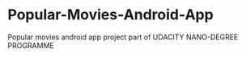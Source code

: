 # Popular-Movies-Android-App

Popular movies android app project part of UDACITY NANO-DEGREE PROGRAMME
